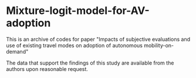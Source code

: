 # Mixture-logit-model-for-AV-adoption
This is an archive of codes for paper "Impacts of subjective evaluations and use of existing travel modes on  adoption of autonomous mobility-on-demand"

The data that support the findings of this study are available from the authors upon reasonable request.
